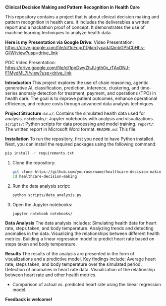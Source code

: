 **Clinical Decision Making and Pattern Recognition in Health Care**

This repository contains a project that is about clinical decision making and pattern recognition in health care. It includes the deliverables a written report and a hackathon proof of concept. It demonstrates the use of machine learning techniques to analyze health data.

**Here is my Presentation via Google Drive:**
Video Presentation: https://drive.google.com/file/d/1cEcpd1DjkmTyxadJQmbGP5CbHhs-GilW/view?usp=drive_link

POC Video Presentation: https://drive.google.com/file/d/1ppDwyZhJUgth0v_rTAxDNJ-F1MydML7I/view?usp=drive_link

**Introduction**
This project explores the use of chain reasoning, agentic generative AI, classification, prediction, inference, clustering, and time-series anomaly detection for treatment, payment, and operations (TPO) in health care. The goal is to improve patient outcomes, enhance operational efficiency, and reduce costs through advanced data analysis techniques.

**Project Structure**
`data/`: Contains the simulated health data used for analysis.
`notebooks/`: Jupyter notebooks with analysis and visualizations.
`scripts/`: Python scripts for data processing and model training.
`report/`: The written report in Microsoft Word format.
`README.md`: This file.

**Installation**
To run the repository, first you need to have Python installed. Next, you can install the required packages using the following command:

```bash
pip install -r requirements.txt
```

1. Clone the repository:
   ```bash
   git clone https://github.com/yourusername/healthcare-decision-making.git
   cd healthcare-decision-making
   ```

2. Run the data analysis script:
   ```bash
   python scripts/data_analysis.py
   ```

3. Open the Jupyter notebooks:
   ```bash
   jupyter notebook notebooks/
   ```

**Data Analysis**
The data analysis includes:
Simulating health data for heart rate, steps taken, and body temperature.
Analyzing trends and detecting anomalies in the data.
Visualizing the relationships between different health metrics.
Building a linear regression model to predict heart rate based on steps taken and body temperature.

**Results**
The results of the analysis are presented in the form of visualizations and a predictive model. Key findings include:
Average heart rate, steps taken, and body temperature over the simulated period.
Detection of anomalies in heart rate data.
Visualization of the relationship between heart rate and other health metrics.
- Comparison of actual vs. predicted heart rate using the linear regression model.

**Feedback is welcome!**
